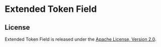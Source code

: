 # Extended Token Field



## License

Extended Token Field is released under the [Apache License, Version 2.0](http://www.apache.org/licenses/LICENSE-2.0).